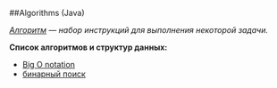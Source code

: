 ##Algorithms (Java)

*[Алгоритм](https://en.wikipedia.org/wiki/Algorithm) — набор инструкций для выполнения некоторой задачи.*

**Список алгоритмов и структур данных:**
* [Big O notation](big-O-notation.md)
* [бинарный поиск](src/binary_search)


